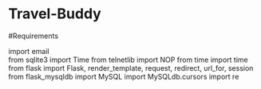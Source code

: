 # Travel-Buddy
#Requirements  

import email  
from sqlite3 import Time
from telnetlib import NOP
from time import time
from flask import Flask, render_template, request, redirect, url_for, session
from flask_mysqldb import MySQL
import MySQLdb.cursors
import re

